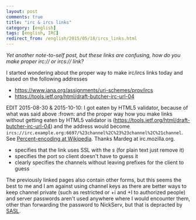 ```yaml
---
layout: post
comments: true
title: "irc & ircs links"
category: [english]
tags: [english, IRC]
redirect_from: /english/2015/05/18/ircs_links.html
---
```


_Yet another note-to-self post, but these links are confusing, how do you
make proper irc:// or ircs:// link?_

I started wondering about the proper way to make irc/ircs links today and
based on the following addresses

- https://www.iana.org/assignments/uri-schemes/prov/ircs
- https://tools.ietf.org/html/draft-butcher-irc-url-04

EDIT 2015-08-30 & 2015-10-10: I got eaten by HTML5 validator, because of
what was said above :frown: and the proper way how you make links without
getting eaten by HTML5 validator is
(https://tools.ietf.org/html/draft-butcher-irc-url-04) and the address
would become
`ircs://irc.example.org:6697/%23channel%2C%23%23channel%2C%21channel`.
See [Percent-encoding at Wikipedia]. Thanks Mardeg at irc.mozilla.org.

[percent-encoding at wikipedia]: https://en.wikipedia.org/wiki/Percent-encoding#Percent-encoding_reserved_characters

- specifies that the link uses SSL with the _s_ (for plain text just remove
  it)
- specifies the port so client doesn't have to guess it
- clearly specifies the channels without leaving prefixes for the client
  to guess

The previously linked pages also contain other forms, but this seems the
best to me and I am against using channel keys as there are better ways
to keep channel private (such as restricted or +i and +I to authorized
people) and server passwords aren't used anywhere where I would encounter
them, other than forwarding the password to NickServ, but that is depracted
by [SASL](https://ircv3.net/specs/extensions/sasl-3.1.html).
